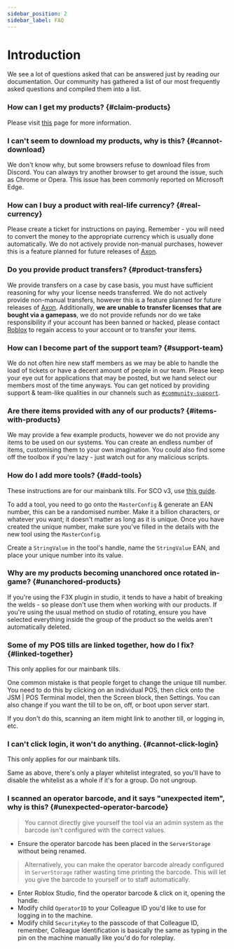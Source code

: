 ```yaml
---
sidebar_position: 2
sidebar_label: FAQ
---
```


# Introduction
We see a lot of questions asked that can be answered just by reading our documentation. Our community has gathered a list of our most frequently asked questions and compiled them into a list.

### How can I get my products? {#claim-products}
Please visit [this](./index.md#getting-started) page for more information.

### I can't seem to download my products, why is this? {#cannot-download}
We don't know why, but some browsers refuse to download files from Discord. You can always try another browser to get around the issue, such as Chrome or Opera. This issue has been commonly reported on Microsoft Edge.

### How can I buy a product with real-life currency? {#real-currency}
Please create a ticket for instructions on paying. Remember - you will need to convert the money to the appropriate currency which is usually done automatically. We do not actively provide non-manual purchases, however this is a feature planned for future releases of [Axon](https://axon.whitehill.club).

### Do you provide product transfers? {#product-transfers}
We provide transfers on a case by case basis, you must have sufficient reasoning for why your license needs transferred. We do not actively provide non-manual transfers, however this is a feature planned for future releases of [Axon](https://axon.whitehill.club). Additionally, **we are unable to transfer licenses that are bought via a gamepass**, we do not provide refunds nor do we take responsibility if your account has been banned or hacked, please contact [Roblox](https://www.roblox.com/support) to regain access to your account or to transfer your items.

### How can I become part of the support team? {#support-team}
We do not often hire new staff members as we may be able to handle the load of tickets or have a decent amount of people in our team. Please keep your eye out for applications that may be posted, but we hand select our members most of the time anyways. You can get noticed by providing support & team-like qualities in our channels such as [`#⁠community-support`](https://discord.com/channels/502791128613912577/1027266896552276010).

### Are there items provided with any of our products? {#items-with-products}
We may provide a few example products, however we do not provide any items to be used on our systems. You can create an endless number of items, customising them to your own imagination. You could also find some off the toolbox if you're lazy - just watch out for any malicious scripts.

### How do I add more tools? {#add-tools}
These instructions are for our mainbank tills. For SCO v3, use [this guide](./sco-v3/installation#7).

To add a tool, you need to go onto the `MasterConfig` & generate an EAN number, this can be a randomised number. Make it a billion characters, or whatever you want; it doesn't matter as long as it is unique. Once you have created the unique number, make sure you've filled in the details with the new tool using the `MasterConfig`.

Create a `StringValue` in the tool's handle, name the `StringValue` EAN, and place your unique number into its value.

### Why are my products becoming unanchored once rotated in-game? {#unanchored-products}
If you're using the F3X plugin in studio, it tends to have a habit of breaking the welds - so please don't use them when working with our products. If you're using the usual method on studio of rotating, ensure you have selected everything inside the group of the product so the welds aren't automatically deleted.

### Some of my POS tills are linked together, how do I fix? {#linked-together}
This only applies for our mainbank tills.

One common mistake is that people forget to change the unique till number. You need to do this by clicking on an individual POS, then click onto the JSM | POS Terminal model, then the Screen block, then Settings. You can also change if you want the till to be on, off, or boot upon server start.

If you don't do this, scanning an item might link to another till, or logging in, etc.

### I can't click login, it won't do anything. {#cannot-click-login}
This only applies for our mainbank tills.

Same as above, there's only a player whitelist integrated, so you'll have to disable the whitelist as a whole if it's for a group. Do not ungroup.

### I scanned an operator barcode, and it says "unexpected item", why is this? {#unexpected-operator-barcode}
> You cannot directly give yourself the tool via an admin system as the barcode isn't configured with the correct values.

* Ensure the operator barcode has been placed in the `ServerStorage` without being renamed.

> Alternatively, you can make the operator barcode already configured in `ServerStorage` rather wasting time printing the barcode. This will let you give the barcode to yourself or to staff automatically.

* Enter Roblox Studio, find the operator barcode & click on it, opening the handle.
* Modify child `OperatorID` to your Colleague ID you'd like to use for logging in to the machine.
* Modify child `SecurityKey` to the passcode of that Colleague ID, remember, Colleague Identification is basically the same as typing in the pin on the machine manually like you'd do for roleplay.